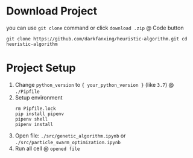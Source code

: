 # Download Project
you can use `git clone` command or click `download .zip` @ Code button

`
git clone https://github.com/darkfanxing/heuristic-algorithm.git
cd heuristic-algorithm
`


# Project Setup
1. Change `python_version` to `{ your_python_version }` (like `3.7`) @ `./Pipfile`
2. Setup environment
    ```
    rm Pipfile.lock
    pip install pipenv
    pipenv shell
    pipenv install
    ```
3. Open file: `./src/genetic_algorithm.ipynb` or `./src/particle_swarm_optimization.ipynb`
4. Run all cell @ `opened file`
